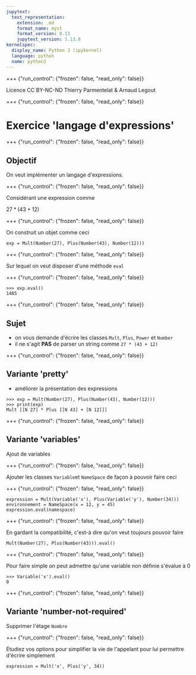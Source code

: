 ```yaml
---
jupytext:
  text_representation:
    extension: .md
    format_name: myst
    format_version: 0.13
    jupytext_version: 1.13.8
kernelspec:
  display_name: Python 3 (ipykernel)
  language: python
  name: python3
---
```


+++ {"run_control": {"frozen": false, "read_only": false}}

<div class="licence">
<span>Licence CC BY-NC-ND</span>
<span>Thierry Parmentelat &amp; Arnaud Legout</span>
</div>

+++ {"run_control": {"frozen": false, "read_only": false}}

# Exercice 'langage d'expressions'

+++ {"run_control": {"frozen": false, "read_only": false}}

## Objectif

On veut implémenter un langage d'expressions.

+++ {"run_control": {"frozen": false, "read_only": false}}

Considérant une expression comme 

$27 * (43 + 12)$

+++ {"run_control": {"frozen": false, "read_only": false}}

On construit un objet comme ceci

```
exp = Mult(Number(27), Plus(Number(43), Number(12)))
```

+++ {"run_control": {"frozen": false, "read_only": false}}

Sur lequel on veut disposer d'une méthode `eval`

+++ {"run_control": {"frozen": false, "read_only": false}}

```
>>> exp.eval()
1485
```

+++ {"run_control": {"frozen": false, "read_only": false}}

## Sujet 

* on vous demande d'écrire les classes `Mult`, `Plus`, `Power` et `Number`
* il ne s'agit **PAS** de parser un string comme `27 * (43 + 12)`

+++ {"run_control": {"frozen": false, "read_only": false}}

## Variante 'pretty'

* améliorer la présentation des expressions

```
>>> exp = Mult(Number(27), Plus(Number(43), Number(12)))
>>> print(exp)
Mult [[N 27] * Plus [[N 43] + [N 12]]]
```

+++ {"run_control": {"frozen": false, "read_only": false}}

## Variante 'variables'

Ajout de variables

+++ {"run_control": {"frozen": false, "read_only": false}}

Ajouter les classes `Variable`et `NameSpace` de façon à pouvoir faire ceci

+++ {"run_control": {"frozen": false, "read_only": false}}

```
expression = Mult(Variable('x'), Plus(Variable('y'), Number(34)))
environnement = NameSpace(x = 12, y = 45)
expression.eval(namespace)
```

+++ {"run_control": {"frozen": false, "read_only": false}}

En gardant la compatibilité, c'est-à dire qu'on veut toujours pouvoir faire
```
Mult(Number(27), Plus(Number(43))).eval()
```

+++ {"run_control": {"frozen": false, "read_only": false}}

Pour faire simple on peut admettre qu'une variable non définie s'évalue à 0
```
>>> Variable('x').eval()
0
```

+++ {"run_control": {"frozen": false, "read_only": false}}

## Variante 'number-not-required'

Supprimer l'étage `Nombre`

+++ {"run_control": {"frozen": false, "read_only": false}}

Étudiez vos options pour simplifier la vie de l'appelant pour lui permettre d'écrire simplement

```
expression = Mult('x', Plus('y', 34))
```
